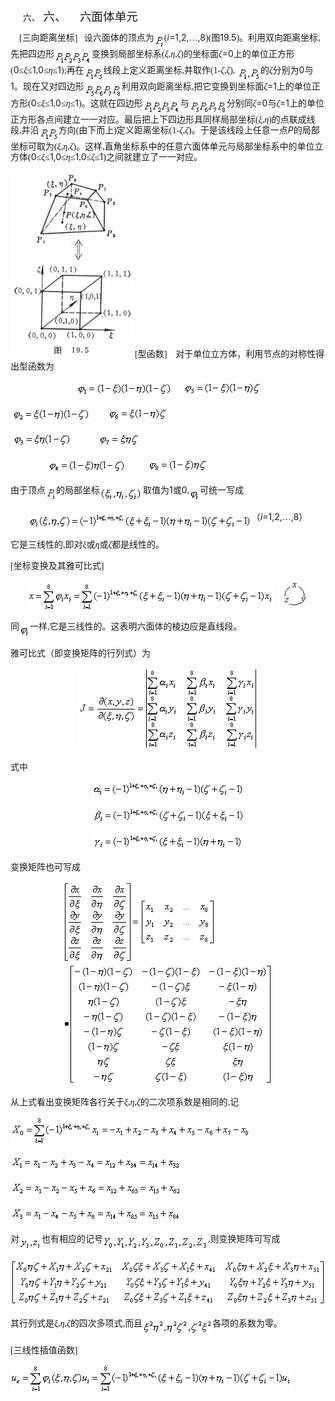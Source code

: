 <div class=Section1>
<p class=MsoNormal style='margin-left:36.0pt;text-indent:-21.25pt'><span
lang=EN-US>六、<span style='font:7.0pt "Times New Roman"'>&nbsp; </span></span><span
lang=ZH-CN style='font-size:14.0pt;font-family:宋体_GB2312'>六、</span><span
lang=EN-US style='font-size:7.0pt'>&nbsp;&nbsp;&nbsp;&nbsp;&nbsp;&nbsp;&nbsp; </span><span
lang=ZH-CN style='font-size:14.0pt;font-family:宋体_GB2312'>六面体单元</span></p>
<p class=MsoNormal align=left style='text-align:left;line-height:12.0pt'><span
lang=EN-US style='font-family:宋体_GB2312'>&nbsp;&nbsp;&nbsp; [</span><span
lang=ZH-CN style='font-family:宋体_GB2312'>三向距离坐标</span><span lang=EN-US
style='font-family:宋体_GB2312'>]&nbsp;&nbsp; </span><span lang=ZH-CN
style='font-family:宋体_GB2312'>设六面体的顶点为</span><sub><span lang=EN-US
style='font-family:宋体_GB2312'><img width=16 height=24
src="res/17e9d95da129bdd93c34fb6cc6aaaa52_5929_files/image002.gif" u1:shapes="_x0000_i1025"
align=absmiddle></span></sub><span lang=EN-US style='font-family:宋体_GB2312'>(</span><i><span
lang=EN-US>i</span></i><span lang=EN-US>=1,2,</span><span lang=ZH-CN
style='font-family:宋体_GB2312'>…</span><span lang=EN-US>,8</span><span
lang=EN-US style='font-family:宋体_GB2312'>)(</span><span lang=ZH-CN
style='font-family:宋体_GB2312'>图</span><span lang=EN-US>19.5</span><span
lang=EN-US style='font-family:宋体_GB2312'>)</span><span lang=ZH-CN
style='font-family:宋体_GB2312'>。利用双向距离坐标</span><span lang=EN-US
style='font-family:宋体_GB2312'>,</span><span lang=ZH-CN style='font-family:宋体_GB2312'>先把四边形</span><sub><span
lang=EN-US style='font-family:宋体_GB2312'><img width=60 height=24
src="res/17e9d95da129bdd93c34fb6cc6aaaa52_5929_files/image004.gif" u1:shapes="_x0000_i1026"
align=absmiddle></span></sub><span lang=ZH-CN style='font-family:宋体_GB2312'>变换到局部坐标系</span><span
lang=EN-US style='font-family:宋体_GB2312'>(</span><i><span lang=ZH-CN
style='font-family:宋体_GB2312'>ξ</span></i><span lang=EN-US style='font-family:
宋体_GB2312'>,</span><i><span lang=ZH-CN style='font-family:宋体_GB2312'>η</span></i><span
lang=EN-US style='font-family:宋体_GB2312'>,</span><i><span lang=ZH-CN
style='font-family:宋体_GB2312'>ζ</span></i><span lang=EN-US style='font-family:
宋体_GB2312'>)</span><span lang=ZH-CN style='font-family:宋体_GB2312'>的坐标面<i>ζ</i></span><span
lang=EN-US>=0</span><span lang=ZH-CN style='font-family:宋体_GB2312'>上的单位正方形</span><span
lang=EN-US style='font-family:宋体_GB2312'>(</span><span lang=EN-US>0</span><span
lang=ZH-CN style='font-family:宋体_GB2312'>≤<i>ξ</i>≤</span><span lang=EN-US>1</span><span
lang=EN-US style='font-family:宋体_GB2312'>,</span><span lang=EN-US>0</span><span
lang=ZH-CN style='font-family:宋体_GB2312'>≤<i>η</i>≤</span><span lang=EN-US>1</span><span
lang=EN-US style='font-family:宋体_GB2312'>);</span><span lang=ZH-CN
style='font-family:宋体_GB2312'>再在</span><sub><span lang=EN-US style='font-family:
宋体_GB2312'><img width=31 height=24
src="res/17e9d95da129bdd93c34fb6cc6aaaa52_5929_files/image006.gif" u1:shapes="_x0000_i1027"
align=absmiddle></span></sub><span lang=ZH-CN style='font-family:宋体_GB2312'>线段上定义距离坐标</span><span
lang=EN-US style='font-family:宋体_GB2312'>,</span><span lang=ZH-CN
style='font-family:宋体_GB2312'>并取作</span><span lang=EN-US style='font-family:
宋体_GB2312'>(1-</span><i><span lang=ZH-CN style='font-family:宋体_GB2312'>ζ</span></i><span
lang=EN-US style='font-family:宋体_GB2312'>,</span><i><span lang=ZH-CN
style='font-family:宋体_GB2312'>ζ</span></i><span lang=EN-US style='font-family:
宋体_GB2312'>), <sub><img width=37 height=24
src="res/17e9d95da129bdd93c34fb6cc6aaaa52_5929_files/image008.gif" u1:shapes="_x0000_i1028"
align=absmiddle></sub></span><span lang=ZH-CN style='font-family:宋体_GB2312'>的<i>ζ</i>分别为</span><span
lang=EN-US>0</span><span lang=ZH-CN style='font-family:宋体_GB2312'>与</span><span
lang=EN-US>1</span><span lang=ZH-CN style='font-family:宋体_GB2312'>。现在又对四边形</span><sub><span
lang=EN-US style='font-family:宋体_GB2312'><img width=60 height=24
src="res/17e9d95da129bdd93c34fb6cc6aaaa52_5929_files/image010.gif" u1:shapes="_x0000_i1029"
align=absmiddle></span></sub><span lang=ZH-CN style='font-family:宋体_GB2312'>利用双向距离坐标</span><span
lang=EN-US style='font-family:宋体_GB2312'>,</span><span lang=ZH-CN
style='font-family:宋体_GB2312'>把它变换到坐标面<i>ζ</i></span><span lang=EN-US>=1</span><span
lang=ZH-CN style='font-family:宋体_GB2312'>上的单位正方形</span><span lang=EN-US
style='font-family:宋体_GB2312'>(</span><span lang=EN-US>0</span><span
lang=ZH-CN style='font-family:宋体_GB2312'>≤<i>ξ</i>≤</span><span lang=EN-US>1</span><span
lang=EN-US style='font-family:宋体_GB2312'>,</span><span lang=EN-US>0</span><span
lang=ZH-CN style='font-family:宋体_GB2312'>≤<i>η</i>≤</span><span lang=EN-US>1</span><span
lang=EN-US style='font-family:宋体_GB2312'>)</span><span lang=ZH-CN
style='font-family:宋体_GB2312'>。这就在四边形</span><sub><span lang=EN-US
style='font-family:宋体_GB2312'><img width=60 height=24
src="res/17e9d95da129bdd93c34fb6cc6aaaa52_5929_files/image011.gif" u1:shapes="_x0000_i1030"
align=absmiddle></span></sub><span lang=ZH-CN style='font-family:宋体_GB2312'>与</span><sub><span
lang=EN-US style='font-family:宋体_GB2312'><img width=60 height=24
src="res/17e9d95da129bdd93c34fb6cc6aaaa52_5929_files/image012.gif" u1:shapes="_x0000_i1031"
align=absmiddle></span></sub><span lang=ZH-CN style='font-family:宋体_GB2312'>分别同<i>ζ</i></span><span
lang=EN-US>=0</span><span lang=ZH-CN style='font-family:宋体_GB2312'>与<i>ζ</i></span><span
lang=EN-US>=1</span><span lang=ZH-CN style='font-family:宋体_GB2312'>上的单位正方形各点间建立一一对应。最后把上下四边形具同样局部坐标</span><span
lang=EN-US style='font-family:宋体_GB2312'>(</span><i><span lang=ZH-CN
style='font-family:宋体_GB2312'>ξ</span></i><span lang=EN-US style='font-family:
宋体_GB2312'>,</span><i><span lang=ZH-CN style='font-family:宋体_GB2312'>η</span></i><span
lang=EN-US style='font-family:宋体_GB2312'>)</span><span lang=ZH-CN
style='font-family:宋体_GB2312'>的点联成线段</span><span lang=EN-US style='font-family:
宋体_GB2312'>,</span><span lang=ZH-CN style='font-family:宋体_GB2312'>并沿</span><sub><span
lang=EN-US style='font-family:宋体_GB2312'><img width=31 height=24
src="res/17e9d95da129bdd93c34fb6cc6aaaa52_5929_files/image013.gif" u1:shapes="_x0000_i1032"
align=absmiddle></span></sub><span lang=ZH-CN style='font-family:宋体_GB2312'>方向</span><span
lang=EN-US style='font-family:宋体_GB2312'>(</span><span lang=ZH-CN
style='font-family:宋体_GB2312'>由下而上</span><span lang=EN-US style='font-family:
宋体_GB2312'>)</span><span lang=ZH-CN style='font-family:宋体_GB2312'>定义距离坐标</span><span
lang=EN-US style='font-family:宋体_GB2312'>(1-</span><i><span lang=ZH-CN
style='font-family:宋体_GB2312'>ζ</span></i><span lang=EN-US style='font-family:
宋体_GB2312'>,</span><i><span lang=ZH-CN style='font-family:宋体_GB2312'>ζ</span></i><span
lang=EN-US style='font-family:宋体_GB2312'>)</span><span lang=ZH-CN
style='font-family:宋体_GB2312'>。于是该线段上任意一点</span><i><span lang=EN-US>P</span></i><span
lang=ZH-CN style='font-family:宋体_GB2312'>的局部坐标可取为</span><span lang=EN-US
style='font-family:宋体_GB2312'>(</span><i><span lang=ZH-CN style='font-family:
宋体_GB2312'>ξ</span></i><span lang=EN-US style='font-family:宋体_GB2312'>,</span><i><span
lang=ZH-CN style='font-family:宋体_GB2312'>η</span></i><span lang=EN-US
style='font-family:宋体_GB2312'>,</span><i><span lang=ZH-CN style='font-family:
宋体_GB2312'>ζ</span></i><span lang=EN-US style='font-family:宋体_GB2312'>)</span><span
lang=ZH-CN style='font-family:宋体_GB2312'>。这样</span><span lang=EN-US
style='font-family:宋体_GB2312'>,</span><span lang=ZH-CN style='font-family:宋体_GB2312'>直角坐标系中的任意六面体单元与局部坐标系中的单位立方体</span><span
lang=EN-US style='font-family:宋体_GB2312'>(</span><span lang=EN-US>0</span><span
lang=ZH-CN style='font-family:宋体_GB2312'>≤<i>ξ</i>≤</span><span lang=EN-US>1,0</span><span
lang=ZH-CN style='font-family:宋体_GB2312'>≤<i>η</i>≤</span><span lang=EN-US>1</span><span
lang=EN-US style='font-family:宋体_GB2312'>,</span><span lang=EN-US>0</span><span
lang=ZH-CN style='font-family:宋体_GB2312'>≤<i>ζ</i>≤</span><span lang=EN-US>1</span><span
lang=EN-US style='font-family:宋体_GB2312'>)</span><span lang=ZH-CN
style='font-family:宋体_GB2312'>之间就建立了一一对应。</span></p>
<p class=MsoNormal align=left style='margin:0mm;margin-bottom:.0001pt;
text-align:left'><span lang=EN-US style='font-family:宋体'><img width=199
height=297 src="res/17e9d95da129bdd93c34fb6cc6aaaa52_5929_files/image015.jpg"
u1:shapes="_x0000_s1026"></span><span lang=EN-US style='font-family:宋体_GB2312'>[</span><span
lang=ZH-CN style='font-family:宋体_GB2312'>型函数</span><span lang=EN-US
style='font-family:宋体_GB2312'>]&nbsp;&nbsp;&nbsp; </span><span lang=ZH-CN
style='font-family:宋体_GB2312'>对于单位立方体，利用节点的对称性得出型函数为</span><span lang=ZH-CN
style='font-family:宋体'> </span></p>
<p class=MsoNormal align=center style='text-align:center'><sub><span
lang=EN-US style='font-family:宋体_GB2312'>&nbsp;<img width=153 height=23
src="res/17e9d95da129bdd93c34fb6cc6aaaa52_5929_files/image017.gif" u1:shapes="_x0000_i1045"></span></sub><span
lang=EN-US style='font-family:宋体_GB2312'>&nbsp;&nbsp;&nbsp;&nbsp; <sub><img
width=124 height=24 src="res/17e9d95da129bdd93c34fb6cc6aaaa52_5929_files/image019.gif"
u1:shapes="_x0000_i1046"></sub></span></p>
<p class=MsoNormal><sub><span lang=EN-US style='font-family:宋体_GB2312'>&nbsp;<img
width=125 height=23 src="res/17e9d95da129bdd93c34fb6cc6aaaa52_5929_files/image021.gif"
u1:shapes="_x0000_i1047"></span></sub><span lang=EN-US style='font-family:宋体_GB2312'>&nbsp;&nbsp;
&nbsp;&nbsp;&nbsp;&nbsp; <sub><img width=95 height=24
src="res/17e9d95da129bdd93c34fb6cc6aaaa52_5929_files/image023.gif" u1:shapes="_x0000_i1048"></sub></span></p>
<p class=MsoNormal><span lang=EN-US style='font-family:宋体_GB2312'>&nbsp;<sub><img
width=95 height=24 src="res/17e9d95da129bdd93c34fb6cc6aaaa52_5929_files/image025.gif"
u1:shapes="_x0000_i1049"></sub>&nbsp;&nbsp;&nbsp;&nbsp;&nbsp; &nbsp;&nbsp;&nbsp;&nbsp;&nbsp; <sub><img
width=65 height=24 src="res/17e9d95da129bdd93c34fb6cc6aaaa52_5929_files/image027.gif"
u1:shapes="_x0000_i1050"></sub></span></p>
<p class=MsoNormal><span lang=EN-US style='font-family:宋体_GB2312'>&nbsp;&nbsp;&nbsp;&nbsp;&nbsp;&nbsp;&nbsp;&nbsp;&nbsp;&nbsp;&nbsp;&nbsp;&nbsp;&nbsp;&nbsp;&nbsp;
<sub><img width=125 height=23 src="res/17e9d95da129bdd93c34fb6cc6aaaa52_5929_files/image029.gif"
u1:shapes="_x0000_i1051"></sub>&nbsp;&nbsp;&nbsp;&nbsp;&nbsp; &nbsp;&nbsp;&nbsp;&nbsp;<sub><img
width=95 height=24 src="res/17e9d95da129bdd93c34fb6cc6aaaa52_5929_files/image031.gif"
u1:shapes="_x0000_i1052"></sub></span></p>
<p class=MsoNormal><span lang=ZH-CN style='font-family:宋体_GB2312'>由于顶点</span><sub><span
lang=EN-US style='font-family:宋体_GB2312'><img width=17 height=24
src="res/17e9d95da129bdd93c34fb6cc6aaaa52_5929_files/image032.gif" u1:shapes="_x0000_i1053"
align=absmiddle></span></sub><span lang=ZH-CN style='font-family:宋体_GB2312'>的局部坐标</span><sub><span
lang=EN-US style='font-family:宋体_GB2312'><img width=69 height=24
src="res/17e9d95da129bdd93c34fb6cc6aaaa52_5929_files/image034.gif" u1:shapes="_x0000_i1054"
align=absmiddle></span></sub><span lang=ZH-CN style='font-family:宋体_GB2312'>取值为</span><span
lang=EN-US>1</span><span lang=ZH-CN style='font-family:宋体_GB2312'>或</span><span
lang=EN-US>0</span><span lang=EN-US style='font-family:宋体_GB2312'>,<sub><img
width=17 height=24 src="res/17e9d95da129bdd93c34fb6cc6aaaa52_5929_files/image036.gif"
u1:shapes="_x0000_i1055" align=absmiddle></sub></span><span lang=ZH-CN
style='font-family:宋体_GB2312'>可统一写成</span></p>
<p class=MsoNormal align=center style='text-align:center'><sub><span
lang=EN-US style='font-family:宋体_GB2312'><img width=357 height=25
src="res/17e9d95da129bdd93c34fb6cc6aaaa52_5929_files/image038.gif" u1:shapes="_x0000_i1056"
align=absmiddle></span></sub><span lang=ZH-CN style='font-family:宋体_GB2312'>（</span><i><span
lang=EN-US>i</span></i><span lang=EN-US>=1,2,</span><span lang=ZH-CN
style='font-family:宋体_GB2312'>…</span><span lang=EN-US>,8</span><span
lang=ZH-CN style='font-family:宋体_GB2312'>）</span></p>
<p class=MsoNormal><span lang=ZH-CN style='font-family:宋体_GB2312'>它是三线性的</span><span
lang=EN-US style='font-family:宋体_GB2312'>,</span><span lang=ZH-CN
style='font-family:宋体_GB2312'>即对<i>ξ</i>或<i>η</i>或<i>ζ</i>都是线性的。</span></p>
<p class=MsoNormal><span lang=EN-US style='font-family:宋体_GB2312'>[</span><span
lang=ZH-CN style='font-family:宋体_GB2312'>坐标变换及其雅可比式</span><span lang=EN-US
style='font-family:宋体_GB2312'>]</span></p>
<p class=MsoNormal align=center style='text-align:center'><sub><span
lang=EN-US style='font-family:宋体_GB2312'><img width=395 height=45
src="res/17e9d95da129bdd93c34fb6cc6aaaa52_5929_files/image040.gif" u1:shapes="_x0000_i1057"
align=absmiddle></span></sub><span lang=EN-US style='font-family:宋体_GB2312'>&nbsp;&nbsp; </span><span
lang=EN-US><img width=45 height=44
src="res/17e9d95da129bdd93c34fb6cc6aaaa52_5929_files/image042.jpg" u1:shapes="_x0000_i1058"
align=absmiddle></span></p>
<p class=MsoNormal><span lang=ZH-CN style='font-family:宋体_GB2312'>同</span><sub><span
lang=EN-US style='font-family:宋体_GB2312'><img width=17 height=24
src="res/17e9d95da129bdd93c34fb6cc6aaaa52_5929_files/image044.gif" u1:shapes="_x0000_i1059"
align=absmiddle></span></sub><span lang=ZH-CN style='font-family:宋体_GB2312'>一样</span><span
lang=EN-US style='font-family:宋体_GB2312'>,</span><span lang=ZH-CN
style='font-family:宋体_GB2312'>它是三线性的。这表明六面体的棱边应是直线段。</span></p>
<p class=MsoNormal><span lang=ZH-CN style='font-family:宋体_GB2312'>雅可比式（即变换矩阵的行列式）为</span></p>
<p class=MsoNormal align=center style='text-align:center'><sub><span
lang=EN-US style='font-family:宋体_GB2312'><img width=287 height=131
src="res/17e9d95da129bdd93c34fb6cc6aaaa52_5929_files/image046.gif" u1:shapes="_x0000_i1060"></span></sub></p>
<p class=MsoNormal><span lang=ZH-CN style='font-family:宋体_GB2312'>式中</span></p>
<p class=MsoNormal align=center style='text-align:center'><sub><span
lang=EN-US style='font-family:宋体_GB2312'><img width=243 height=25
src="res/17e9d95da129bdd93c34fb6cc6aaaa52_5929_files/image048.gif" u1:shapes="_x0000_i1061"></span></sub></p>
<p class=MsoNormal align=center style='text-align:center'><sub><span
lang=EN-US style='font-family:宋体_GB2312'><img width=243 height=25
src="res/17e9d95da129bdd93c34fb6cc6aaaa52_5929_files/image050.gif" u1:shapes="_x0000_i1062"></span></sub></p>
<p class=MsoNormal align=center style='text-align:center'><sub><span
lang=EN-US style='font-family:宋体_GB2312'><img width=239 height=25
src="res/17e9d95da129bdd93c34fb6cc6aaaa52_5929_files/image052.gif" u1:shapes="_x0000_i1063"></span></sub></p>
<p class=MsoNormal><span lang=ZH-CN style='font-family:宋体_GB2312'>变换矩阵也可写成</span></p>
<p class=MsoNormal align=center style='text-align:center'><sub><span
lang=EN-US style='font-family:宋体_GB2312'><img width=336 height=325
src="res/17e9d95da129bdd93c34fb6cc6aaaa52_5929_files/image054.gif" u1:shapes="_x0000_i1064"></span></sub></p>
<p class=MsoNormal><span lang=ZH-CN style='font-family:宋体_GB2312'>从上式看出变换矩阵各行关于<i>ξ</i></span><span
lang=EN-US style='font-family:宋体_GB2312'>,</span><i><span lang=ZH-CN
style='font-family:宋体_GB2312'>η</span></i><span lang=EN-US style='font-family:
宋体_GB2312'>,</span><i><span lang=ZH-CN style='font-family:宋体_GB2312'>ζ</span></i><span
lang=ZH-CN style='font-family:宋体_GB2312'>的二次项系数是相同的</span><span lang=EN-US
style='font-family:宋体_GB2312'>,</span><span lang=ZH-CN style='font-family:宋体_GB2312'>记</span></p>
<p class=MsoNormal><sub><span lang=EN-US style='font-family:宋体_GB2312'><img
width=384 height=45 src="res/17e9d95da129bdd93c34fb6cc6aaaa52_5929_files/image056.gif"
u1:shapes="_x0000_i1065"></span></sub></p>
<p class=MsoNormal align=left style='text-align:left'><sub><span lang=EN-US
style='font-family:宋体_GB2312'><img width=272 height=24
src="res/17e9d95da129bdd93c34fb6cc6aaaa52_5929_files/image058.gif" u1:shapes="_x0000_i1066"></span></sub></p>
<p class=MsoNormal align=left style='text-align:left'><sub><span lang=EN-US
style='font-family:宋体_GB2312'><img width=273 height=24
src="res/17e9d95da129bdd93c34fb6cc6aaaa52_5929_files/image060.gif" u1:shapes="_x0000_i1067"></span></sub></p>
<p class=MsoNormal align=left style='text-align:left'><sub><span lang=EN-US
style='font-family:宋体_GB2312'><img width=272 height=24
src="res/17e9d95da129bdd93c34fb6cc6aaaa52_5929_files/image062.gif" u1:shapes="_x0000_i1068"></span></sub></p>
<p class=MsoNormal align=left style='text-align:left'><span lang=ZH-CN
style='font-family:宋体_GB2312'>对</span><sub><span lang=EN-US style='font-family:
宋体_GB2312'><img width=36 height=24
src="res/17e9d95da129bdd93c34fb6cc6aaaa52_5929_files/image064.gif" u1:shapes="_x0000_i1069"
align=absmiddle></span></sub><span lang=ZH-CN style='font-family:宋体_GB2312'>也有相应的记号</span><sub><span
lang=EN-US style='font-family:宋体_GB2312'><img width=168 height=24
src="res/17e9d95da129bdd93c34fb6cc6aaaa52_5929_files/image066.gif" u1:shapes="_x0000_i1070"
align=absmiddle></span></sub><span lang=EN-US style='font-family:宋体_GB2312'>,</span><span
lang=ZH-CN style='font-family:宋体_GB2312'>则变换矩阵可写成</span></p>
<p class=MsoNormal align=center style='text-align:center'><sub><span
lang=EN-US style='font-family:宋体_GB2312'><img width=521 height=75
src="res/17e9d95da129bdd93c34fb6cc6aaaa52_5929_files/image068.gif" u1:shapes="_x0000_i1071"></span></sub></p>
<p class=MsoNormal align=left style='text-align:left'><span lang=ZH-CN
style='font-family:宋体_GB2312'>其行列式是<i>ξ</i></span><span lang=EN-US
style='font-family:宋体_GB2312'>,</span><i><span lang=ZH-CN style='font-family:
宋体_GB2312'>η</span></i><span lang=EN-US style='font-family:宋体_GB2312'>,</span><i><span
lang=ZH-CN style='font-family:宋体_GB2312'>ζ</span></i><span lang=ZH-CN
style='font-family:宋体_GB2312'>的四次多项式</span><span lang=EN-US style='font-family:
宋体_GB2312'>,</span><span lang=ZH-CN style='font-family:宋体_GB2312'>而且</span><sub><span
lang=EN-US style='font-family:宋体_GB2312'><img width=112 height=24
src="res/17e9d95da129bdd93c34fb6cc6aaaa52_5929_files/image070.gif" u1:shapes="_x0000_i1072"
align=absmiddle></span></sub><span lang=ZH-CN style='font-family:宋体_GB2312'>各项的系数为零。</span></p>
<p class=MsoNormal align=left style='text-align:left'><span lang=EN-US
style='font-family:宋体_GB2312'>[</span><span lang=ZH-CN style='font-family:宋体_GB2312'>三线性插值函数</span><span
lang=EN-US style='font-family:宋体_GB2312'>]</span></p>
<p class=MsoNormal align=left style='text-align:left'><sub><span lang=EN-US
style='font-family:宋体_GB2312'><img width=452 height=45
src="res/17e9d95da129bdd93c34fb6cc6aaaa52_5929_files/image072.gif" u1:shapes="_x0000_i1073"></span></sub></p>
</div>